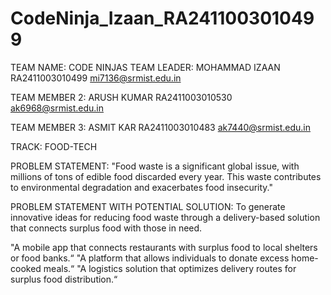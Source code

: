 # CodeNinja_Izaan_RA2411003010499
TEAM NAME: CODE NINJAS
TEAM LEADER: MOHAMMAD IZAAN
RA2411003010499
mi7136@srmist.edu.in

TEAM MEMBER 2:
ARUSH KUMAR
RA2411003010530
ak6968@srmist.edu.in

TEAM MEMBER 3:
ASMIT KAR
RA2411003010483
ak7440@srmist.edu.in

TRACK: FOOD-TECH

PROBLEM STATEMENT:
"Food waste is a significant global issue, with millions of tons of edible
food discarded every year. This waste contributes to environmental
degradation and exacerbates food insecurity."

PROBLEM STATEMENT WITH POTENTIAL SOLUTION:
 To generate innovative ideas for reducing food waste through a
 delivery-based solution that connects surplus food with those in need.
   
"A mobile app that connects restaurants with surplus food to local
   shelters or food banks.“
"A platform that allows individuals to donate excess home-cooked
   meals.“
"A logistics solution that optimizes delivery routes for surplus food
   distribution.“

